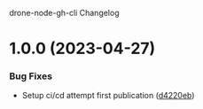 drone-node-gh-cli Changelog

# 1.0.0 (2023-04-27)


### Bug Fixes

* Setup ci/cd attempt first publication ([d4220eb](https://github.com/pbabbott/drone-node-gh-cli/commit/d4220eb3c53f2433ad51bd106f55b0f81edc224a))
